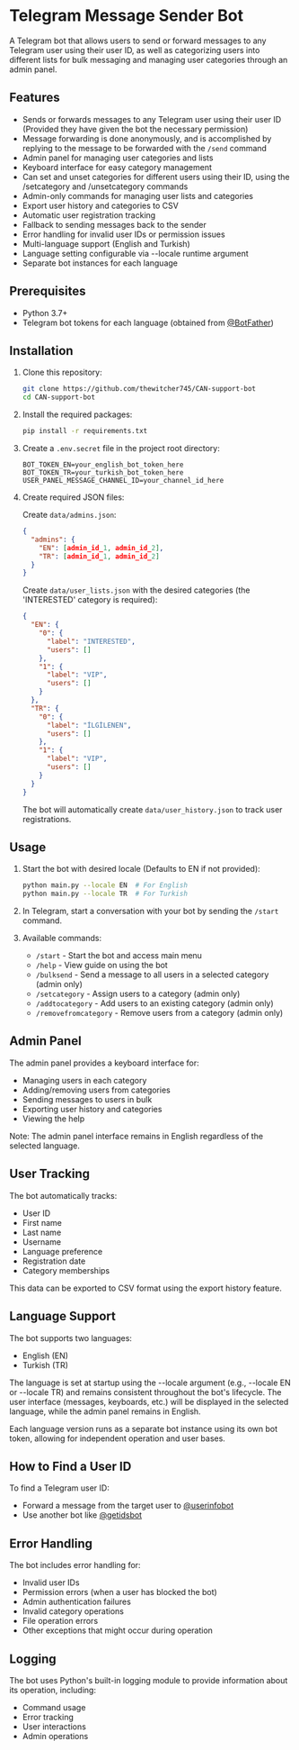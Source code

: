 # Telegram Message Sender Bot

A Telegram bot that allows users to send or forward messages to any Telegram user using their user ID, as well as categorizing users into different
lists for bulk messaging and managing user categories through an admin panel.

## Features

- Sends or forwards messages to any Telegram user using their user ID (Provided they have given the bot the necessary permission)
- Message forwarding is done anonymously, and is accomplished by replying to the message to be forwarded with the `/send` command
- Admin panel for managing user categories and lists
- Keyboard interface for easy category management
- Can set and unset categories for different users using their ID, using the /setcategory and /unsetcategory commands
- Admin-only commands for managing user lists and categories
- Export user history and categories to CSV
- Automatic user registration tracking
- Fallback to sending messages back to the sender
- Error handling for invalid user IDs or permission issues
- Multi-language support (English and Turkish)
- Language setting configurable via --locale runtime argument
- Separate bot instances for each language

## Prerequisites

- Python 3.7+
- Telegram bot tokens for each language (obtained from [@BotFather](https://t.me/botfather))

## Installation

1. Clone this repository:
   ```bash
   git clone https://github.com/thewitcher745/CAN-support-bot
   cd CAN-support-bot
   ```

2. Install the required packages:
   ```bash
   pip install -r requirements.txt
   ```

3. Create a `.env.secret` file in the project root directory:
   ```
   BOT_TOKEN_EN=your_english_bot_token_here
   BOT_TOKEN_TR=your_turkish_bot_token_here
   USER_PANEL_MESSAGE_CHANNEL_ID=your_channel_id_here
   ```

4. Create required JSON files:

   Create `data/admins.json`:
   ```json
   {
     "admins": {
       "EN": [admin_id_1, admin_id_2],
       "TR": [admin_id_1, admin_id_2]
     }
   }
   ```

   Create `data/user_lists.json` with the desired categories (the 'INTERESTED' category is required):
   ```json
   {
     "EN": {
       "0": {
         "label": "INTERESTED",
         "users": []
       },
       "1": {
         "label": "VIP",
         "users": []
       }
     },
     "TR": {
       "0": {
         "label": "İLGİLENEN",
         "users": []
       },
       "1": {
         "label": "VIP",
         "users": []
       }
     }
   }
   ```

   The bot will automatically create `data/user_history.json` to track user registrations.

## Usage

1. Start the bot with desired locale (Defaults to EN if not provided):
   ```bash
   python main.py --locale EN  # For English
   python main.py --locale TR  # For Turkish
   ```

2. In Telegram, start a conversation with your bot by sending the `/start` command.

3. Available commands:
   - `/start` - Start the bot and access main menu
   - `/help` - View guide on using the bot
   - `/bulksend` - Send a message to all users in a selected category (admin only)
   - `/setcategory` - Assign users to a category (admin only)
   - `/addtocategory` - Add users to an existing category (admin only)
   - `/removefromcategory` - Remove users from a category (admin only)

## Admin Panel

The admin panel provides a keyboard interface for:
- Managing users in each category
- Adding/removing users from categories
- Sending messages to users in bulk
- Exporting user history and categories
- Viewing the help

Note: The admin panel interface remains in English regardless of the selected language.

## User Tracking

The bot automatically tracks:
- User ID
- First name
- Last name
- Username
- Language preference
- Registration date
- Category memberships

This data can be exported to CSV format using the export history feature.

## Language Support

The bot supports two languages:
- English (EN)
- Turkish (TR)

The language is set at startup using the --locale argument (e.g., --locale EN or --locale TR) and remains consistent throughout the bot's lifecycle. The user interface (messages, keyboards, etc.) will be displayed in the selected language, while the admin panel remains in English.

Each language version runs as a separate bot instance using its own bot token, allowing for independent operation and user bases.

## How to Find a User ID

To find a Telegram user ID:

- Forward a message from the target user to [@userinfobot](https://t.me/userinfobot)
- Use another bot like [@getidsbot](https://t.me/getidsbot)

## Error Handling

The bot includes error handling for:

- Invalid user IDs
- Permission errors (when a user has blocked the bot)
- Admin authentication failures
- Invalid category operations
- File operation errors
- Other exceptions that might occur during operation

## Logging

The bot uses Python's built-in logging module to provide information about its operation, including:
- Command usage
- Error tracking
- User interactions
- Admin operations
